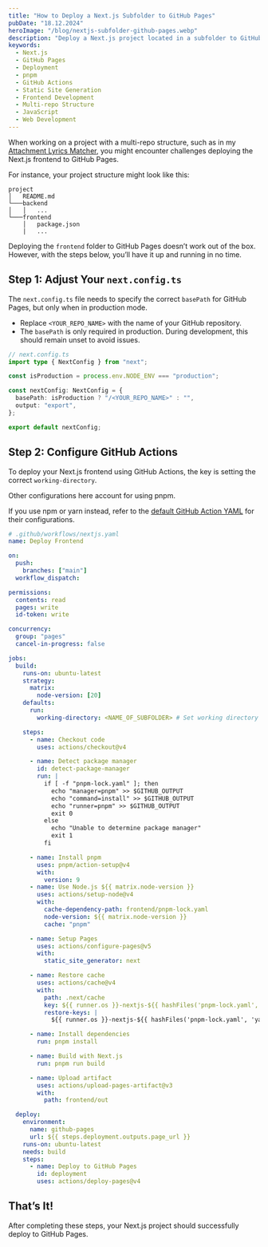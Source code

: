 ```yaml
---
title: "How to Deploy a Next.js Subfolder to GitHub Pages"
pubDate: "18.12.2024"
heroImage: "/blog/nextjs-subfolder-github-pages.webp"
description: "Deploy a Next.js project located in a subfolder to GitHub Pages using pnpm"
keywords:
  - Next.js
  - GitHub Pages
  - Deployment
  - pnpm
  - GitHub Actions
  - Static Site Generation
  - Frontend Development
  - Multi-repo Structure
  - JavaScript
  - Web Development
---
```


When working on a project with a multi-repo structure, such as in my [Attachment Lyrics Matcher](https://maxzirps.github.io/attachment-lyrics-matcher/), you might encounter challenges deploying the Next.js frontend to GitHub Pages.

For instance, your project structure might look like this:

```
project
│   README.md
└───backend
│   │   ...
└───frontend
    │   package.json
    |   ...
```

Deploying the `frontend` folder to GitHub Pages doesn’t work out of the box. However, with the steps below, you’ll have it up and running in no time.

## Step 1: Adjust Your `next.config.ts`

The `next.config.ts` file needs to specify the correct `basePath` for GitHub Pages, but only when in production mode.

- Replace `<YOUR_REPO_NAME>` with the name of your GitHub repository.
- The `basePath` is only required in production. During development, this should remain unset to avoid issues.

```ts
// next.config.ts
import type { NextConfig } from "next";

const isProduction = process.env.NODE_ENV === "production";

const nextConfig: NextConfig = {
  basePath: isProduction ? "/<YOUR_REPO_NAME>" : "",
  output: "export",
};

export default nextConfig;
```

## Step 2: Configure GitHub Actions

To deploy your Next.js frontend using GitHub Actions, the key is setting the correct `working-directory`.

Other configurations here account for using <span class="font-mono">pnpm</span>.

If you use npm or yarn instead, refer to the [default GitHub Action YAML](https://github.com/actions/starter-workflows/blob/main/pages/nextjs.yml) for their configurations.

```yaml
# .github/workflows/nextjs.yaml
name: Deploy Frontend

on:
  push:
    branches: ["main"]
  workflow_dispatch:

permissions:
  contents: read
  pages: write
  id-token: write

concurrency:
  group: "pages"
  cancel-in-progress: false

jobs:
  build:
    runs-on: ubuntu-latest
    strategy:
      matrix:
        node-version: [20]
    defaults:
      run:
        working-directory: <NAME_OF_SUBFOLDER> # Set working directory to subfolder

    steps:
      - name: Checkout code
        uses: actions/checkout@v4

      - name: Detect package manager
        id: detect-package-manager
        run: |
          if [ -f "pnpm-lock.yaml" ]; then
            echo "manager=pnpm" >> $GITHUB_OUTPUT
            echo "command=install" >> $GITHUB_OUTPUT
            echo "runner=pnpm" >> $GITHUB_OUTPUT
            exit 0
          else
            echo "Unable to determine package manager"
            exit 1
          fi

      - name: Install pnpm
        uses: pnpm/action-setup@v4
        with:
          version: 9
      - name: Use Node.js ${{ matrix.node-version }}
        uses: actions/setup-node@v4
        with:
          cache-dependency-path: frontend/pnpm-lock.yaml
          node-version: ${{ matrix.node-version }}
          cache: "pnpm"

      - name: Setup Pages
        uses: actions/configure-pages@v5
        with:
          static_site_generator: next

      - name: Restore cache
        uses: actions/cache@v4
        with:
          path: .next/cache
          key: ${{ runner.os }}-nextjs-${{ hashFiles('pnpm-lock.yaml', 'yarn.lock', 'package-lock.json') }}-${{ hashFiles('**.[jt]s', '**.[jt]sx') }}
          restore-keys: |
            ${{ runner.os }}-nextjs-${{ hashFiles('pnpm-lock.yaml', 'yarn.lock', 'package-lock.json') }}-

      - name: Install dependencies
        run: pnpm install

      - name: Build with Next.js
        run: pnpm run build

      - name: Upload artifact
        uses: actions/upload-pages-artifact@v3
        with:
          path: frontend/out

  deploy:
    environment:
      name: github-pages
      url: ${{ steps.deployment.outputs.page_url }}
    runs-on: ubuntu-latest
    needs: build
    steps:
      - name: Deploy to GitHub Pages
        id: deployment
        uses: actions/deploy-pages@v4
```

## That’s It!

After completing these steps, your Next.js project should successfully deploy to GitHub Pages.
